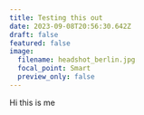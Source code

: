 ```yaml
---
title: Testing this out
date: 2023-09-08T20:56:30.642Z
draft: false
featured: false
image:
  filename: headshot_berlin.jpg
  focal_point: Smart
  preview_only: false
---
```

H﻿i this is me
